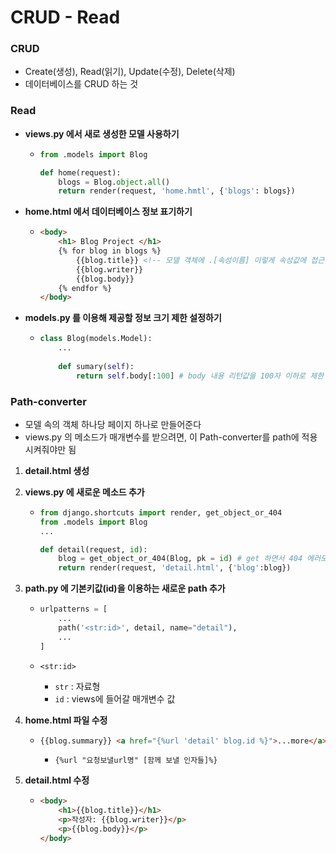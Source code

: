 # CRUD - Read

### CRUD

* Create(생성), Read(읽기), Update(수정), Delete(삭제)
* 데이터베이스를 CRUD 하는 것



### Read

* **views.py 에서 새로 생성한 모델 사용하기**

  * ```python
    from .models import Blog
    
    def home(request):
        blogs = Blog.object.all()
        return render(request, 'home.hmtl', {'blogs': blogs})
    ```

* **home.html 에서 데이터베이스 정보 표기하기**

  * ```html
    <body>
        <h1> Blog Project </h1>
        {% for blog in blogs %}
        	{{blog.title}} <!-- 모델 객체에 .[속성이름] 이렇게 속성값에 접근 가능 -->
    		{{blog.writer}}
        	{{blog.body}}
        {% endfor %}
    </body>
    ```

* **models.py 를 이용해 제공할 정보 크기 제한 설정하기**

  * ```python
    class Blog(models.Model):
        ...
        
        def sumary(self):
            return self.body[:100] # body 내용 리턴값을 100자 이하로 제한
    ```



### Path-converter

* 모델 속의 객체 하나당 페이지 하나로 만들어준다
* views.py 의 메소드가 매개변수를 받으려면, 이 Path-converter를 path에 적용 시켜줘야만 됨

1. **detail.html 생성**

2. **views.py 에 새로운 메소드 추가**

   * ```python
     from django.shortcuts import render, get_object_or_404
     from .models import Blog
     ...
     
     def detail(request, id):
         blog = get_object_or_404(Blog, pk = id) # get 하면서 404 에러도 띄우는 함수, 입력값:(가지고올 테이블, 기본키값)
         return render(request, 'detail.html', {'blog':blog})
     ```

3. **path.py 에 기본키값(id)을 이용하는 새로운 path 추가**

   * ```python
     urlpatterns = [
         ...
         path('<str:id>', detail, name="detail"),
         ...
     ]
     ```

   * ```<str:id>```

     * ```str``` : 자료형
     * ``` id ``` : views에 들어갈 매개변수 값

4. **home.html 파일 수정**

   * ```html
     {{blog.summary}} <a href="{%url 'detail' blog.id %}">...more</a>
     ```

     * ```
       {%url "요청보낼url명" [함께 보낼 인자들]%}
       ```

5. **detail.html 수정**

   * ```html
     <body>
         <h1>{{blog.title}}</h1>
         <p>작성자: {{blog.writer}}</p>
         <p>{{blog.body}}</p>
     </body>
     ```















